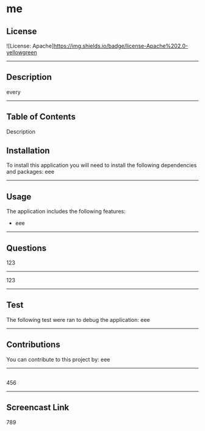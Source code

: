 # me
## License
![License: Apache]https://img.shields.io/badge/license-Apache%202.0-yellowgreen
***
## Description
every
***
## Table of Contents
Description
## Installation 
To install this application you will need to install the following dependencies and packages:
 eee
***
## Usage
The application includes the following features:
* eee
***
## Questions
123 
***
123 
***
## Test
The following test were ran to debug the application:
eee
***
## Contributions
You can contribute to this project by:
eee
***
## 
456
***
## Screencast Link
789

